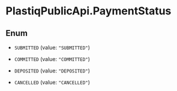 # PlastiqPublicApi.PaymentStatus

## Enum


* `SUBMITTED` (value: `"SUBMITTED"`)

* `COMMITTED` (value: `"COMMITTED"`)

* `DEPOSITED` (value: `"DEPOSITED"`)

* `CANCELLED` (value: `"CANCELLED"`)


